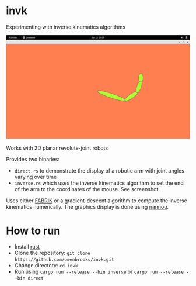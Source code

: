 # invk
Experimenting with inverse kinematics algorithms

![Screenshot](./screenshot.png)

Works with 2D planar revolute-joint robots

Provides two binaries:

- `direct.rs` to demonstrate the display of a robotic arm with joint angles varying over time
- `inverse.rs` which uses the inverse kinematics algorithm to set the end of the arm to the coordinates of the mouse. See screenshot.

Uses either [FABRIK](http://www.andreasaristidou.com/FABRIK.html) or a gradient-descent algorithm to compute the inverse kinematics numerically.
The graphics display is done using [nannou](https://github.com/nannou-org/nannou).

# How to run
- Install [rust](https://www.rust-lang.org/learn/get-started)
- Clone the repository:
`git clone https://github.com/owenbrooks/invk.git`
- Change directory: `cd invk`
- Run using
`cargo run --release --bin inverse` or `cargo run --release --bin direct`

